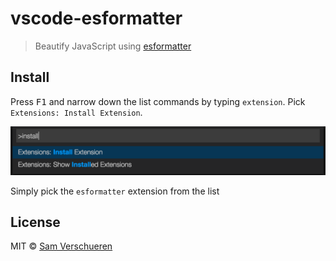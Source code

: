 # vscode-esformatter

> Beautify JavaScript using [esformatter](https://github.com/millermedeiros/esformatter)


## Install

Press <kbd>F1</kbd> and narrow down the list commands by typing `extension`. Pick `Extensions: Install Extension`.

![](https://github.com/SamVerschueren/vscode-esformatter/raw/master/screenshot.png)

Simply pick the `esformatter` extension from the list


## License

MIT © [Sam Verschueren](http://github.com/SamVerschueren)
